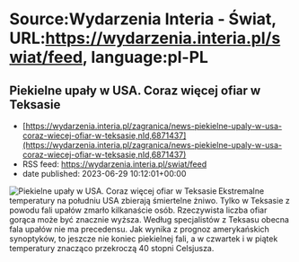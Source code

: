 # Source:Wydarzenia Interia - Świat, URL:https://wydarzenia.interia.pl/swiat/feed, language:pl-PL

## Piekielne upały w USA. Coraz więcej ofiar w Teksasie
 - [https://wydarzenia.interia.pl/zagranica/news-piekielne-upaly-w-usa-coraz-wiecej-ofiar-w-teksasie,nId,6871437](https://wydarzenia.interia.pl/zagranica/news-piekielne-upaly-w-usa-coraz-wiecej-ofiar-w-teksasie,nId,6871437)
 - RSS feed: https://wydarzenia.interia.pl/swiat/feed
 - date published: 2023-06-29 10:12:01+00:00

<p><a href="https://wydarzenia.interia.pl/zagranica/news-piekielne-upaly-w-usa-coraz-wiecej-ofiar-w-teksasie,nId,6871437"><img align="left" alt="Piekielne upały w USA. Coraz więcej ofiar w Teksasie" src="https://i.iplsc.com/piekielne-upaly-w-usa-coraz-wiecej-ofiar-w-teksasie/000HCC442SRIATCA-C321.jpg" /></a>Ekstremalne temperatury na południu USA zbierają śmiertelne żniwo. Tylko w Teksasie z powodu fali upałów zmarło kilkanaście osób. Rzeczywista liczba ofiar gorąca może być znacznie wyższa. Według specjalistów z Teksasu obecna fala upałów nie ma precedensu. Jak wynika z prognoz amerykańskich synoptyków, to jeszcze nie koniec piekielnej fali, a w czwartek i w piątek temperatury znacząco przekroczą 40 stopni Celsjusza.</p><br clear="all" />

